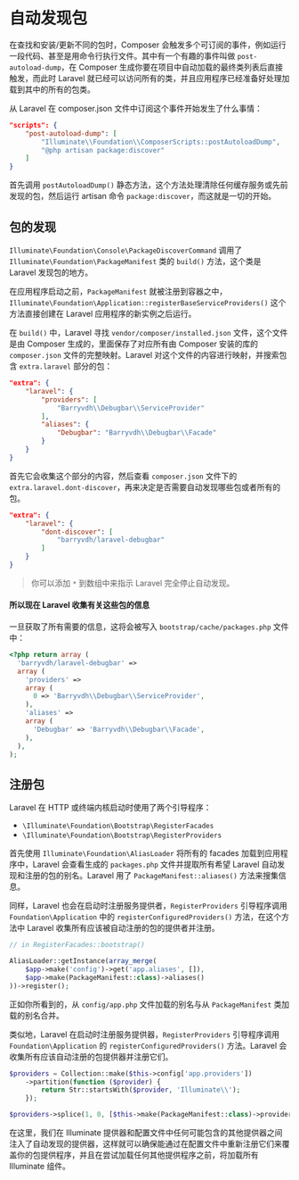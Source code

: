 # 自动发现包

在查找和安装/更新不同的包时，Composer 会触发多个可订阅的事件，例如运行一段代码、甚至是用命令行执行文件。其中有一个有趣的事件叫做  `post-autoload-dump`，在 Composer 生成你要在项目中自动加载的最终类列表后直接触发，而此时 Laravel 就已经可以访问所有的类，并且应用程序已经准备好处理加载到其中的所有的包类。

从 Laravel 在 composer.json 文件中订阅这个事件开始发生了什么事情：

```json
"scripts": {
    "post-autoload-dump": [
        "Illuminate\\Foundation\\ComposerScripts::postAutoloadDump",
        "@php artisan package:discover"
    ]
}
```

首先调用 `postAutoloadDump()` 静态方法，这个方法处理清除任何缓存服务或先前发现的包，然后运行 artisan 命令  `package:discover`，而这就是一切的开始。

## 包的发现

`Illuminate\Foundation\Console\PackageDiscoverCommand` 调用了 `Illuminate\Foundation\PackageManifest` 类的 `build()` 方法，这个类是 Laravel 发现包的地方。

在应用程序启动之前，`PackageManifest` 就被注册到容器之中，`Illuminate\Foundation\Application::registerBaseServiceProviders()` 这个方法直接创建在 Laravel 应用程序的新实例之后运行。

在 `build()` 中，Laravel 寻找 `vendor/composer/installed.json` 文件，这个文件是由 Composer 生成的，里面保存了对应所有由 Composer 安装的库的 `composer.json` 文件的完整映射。Laravel 对这个文件的内容进行映射，并搜索包含 `extra.laravel` 部分的包：

```json
"extra": {
    "laravel": {
        "providers": [
            "Barryvdh\\Debugbar\\ServiceProvider"
        ],
        "aliases": {
            "Debugbar": "Barryvdh\\Debugbar\\Facade"
        }
    }
}
```

首先它会收集这个部分的内容，然后查看 `composer.json` 文件下的 `extra.laravel.dont-discover`，再来决定是否需要自动发现哪些包或者所有的包。

```json
"extra": {
    "laravel": {
        "dont-discover": [
            "barryvdh/laravel-debugbar"
        ]
    }
}
```

> 你可以添加 `*` 到数组中来指示 Laravel 完全停止自动发现。

#### 所以现在 Laravel 收集有关这些包的信息

一旦获取了所有需要的信息，这将会被写入 `bootstrap/cache/packages.php` 文件中：

```php
<?php return array (
  'barryvdh/laravel-debugbar' =>
  array (
    'providers' =>
    array (
      0 => 'Barryvdh\\Debugbar\\ServiceProvider',
    ),
    'aliases' =>
    array (
      'Debugbar' => 'Barryvdh\\Debugbar\\Facade',
    ),
  ),
);
```

## 注册包

Laravel 在 HTTP 或终端内核启动时使用了两个引导程序：

* `\Illuminate\Foundation\Bootstrap\RegisterFacades`
* `\Illuminate\Foundation\Bootstrap\RegisterProviders`

首先使用 `Illuminate\Foundation\AliasLoader` 将所有的 facades 加载到应用程序中，Laravel 会查看生成的 `packages.php` 文件并提取所有希望 Laravel 自动发现和注册的包的别名。Laravel 用了 `PackageManifest::aliases()` 方法来搜集信息。

同样，Laravel 也会在启动时注册服务提供者，`RegisterProviders` 引导程序调用 `Foundation\Application` 中的 `registerConfiguredProviders()` 方法，在这个方法中 Laravel 收集所有应该被自动注册的包的提供者并注册。

````php
// in RegisterFacades::bootstrap()

AliasLoader::getInstance(array_merge(
    $app->make('config')->get('app.aliases', []),
    $app->make(PackageManifest::class)->aliases()
))->register();
````

正如你所看到的，从 `config/app.php` 文件加载的别名与从 `PackageManifest` 类加载的别名合并。

类似地，Laravel 在启动时注册服务提供器，`RegisterProviders` 引导程序调用 `Foundation\Application` 的 `registerConfiguredProviders()` 方法。Laravel 会收集所有应该自动注册的包提供器并注册它们。

```php
$providers = Collection::make($this->config['app.providers'])
    ->partition(function ($provider) {
        return Str::startsWith($provider, 'Illuminate\\');
    });

$providers->splice(1, 0, [$this->make(PackageManifest::class)->providers()]);
```

在这里，我们在 Illuminate 提供器和配置文件中任何可能包含的其他提供器之间注入了自动发现的提供器，这样就可以确保能通过在配置文件中重新注册它们来覆盖你的包提供程序，并且在尝试加载任何其他提供程序之前，将加载所有 Illuminate 组件。